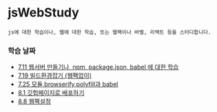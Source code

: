 # jsWebStudy

```
js에 대한 학습이나, 웹에 대한 학습, 또는 웹팩이나 바벨, 리액트 등을 스터디합니다.
```

### 학습 날짜

- [7.11 웹서버 만들기나, npm, package.json, babel 에 대한 학습](./7.11)
- [7.19 빌드환경잡기 (웹팩없이)](./7.19)
- [7.25 모듈,browserify,polyfill과 babel](./7.25)
- [8.1 깃헙페이지로 배포하기]()
- [8.8 웹팩설정](/8.8)